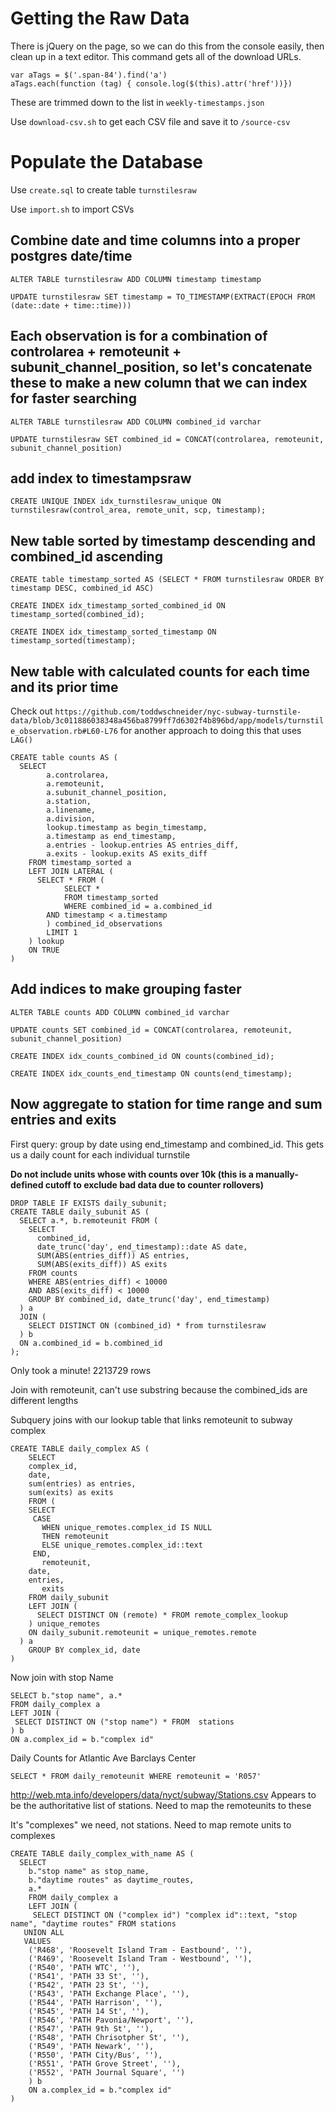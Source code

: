 
# Getting the Raw Data

There is jQuery on the page, so we can do this from the console easily, then clean up in a text editor.  This command gets all of the download URLs.

```
var aTags = $('.span-84').find('a')
aTags.each(function (tag) { console.log($(this).attr('href'))})
```

These are trimmed down to the list in `weekly-timestamps.json`

Use `download-csv.sh` to get each CSV file and save it to `/source-csv`


# Populate the Database

Use `create.sql` to create table `turnstilesraw`

Use `import.sh` to import CSVs

## Combine date and time columns into a proper postgres date/time

`ALTER TABLE turnstilesraw ADD COLUMN timestamp timestamp`

`UPDATE turnstilesraw SET timestamp = TO_TIMESTAMP(EXTRACT(EPOCH FROM (date::date + time::time)))`

## Each observation is for a combination of controlarea + remoteunit + subunit_channel_position, so let's concatenate these to make a new column that we can index for faster searching

`ALTER TABLE turnstilesraw ADD COLUMN combined_id varchar`

`UPDATE turnstilesraw SET combined_id = CONCAT(controlarea, remoteunit, subunit_channel_position)`

## add index to timestampsraw

`CREATE UNIQUE INDEX idx_turnstilesraw_unique
ON turnstilesraw(control_area, remote_unit, scp, timestamp);`  

## New table sorted by timestamp descending and combined_id ascending

`CREATE table timestamp_sorted AS (SELECT * FROM turnstilesraw ORDER BY timestamp DESC, combined_id ASC)`

`CREATE INDEX idx_timestamp_sorted_combined_id
ON timestamp_sorted(combined_id);`

`CREATE INDEX idx_timestamp_sorted_timestamp
ON timestamp_sorted(timestamp);`



## New table with calculated counts for each time and its prior time

Check out `https://github.com/toddwschneider/nyc-subway-turnstile-data/blob/3c011886038348a456ba8799ff7d6302f4b896bd/app/models/turnstile_observation.rb#L60-L76` for another approach to doing this that uses `LAG()`

```
CREATE table counts AS (
  SELECT
    	a.controlarea,
    	a.remoteunit,
    	a.subunit_channel_position,
    	a.station,
    	a.linename,
    	a.division,
    	lookup.timestamp as begin_timestamp,
    	a.timestamp as end_timestamp,
    	a.entries - lookup.entries AS entries_diff,
    	a.exits - lookup.exits AS exits_diff
    FROM timestamp_sorted a
    LEFT JOIN LATERAL (
  	  SELECT * FROM (
    		SELECT *
    		FROM timestamp_sorted
    		WHERE combined_id = a.combined_id
  		AND timestamp < a.timestamp
    	) combined_id_observations
    	LIMIT 1
    ) lookup
    ON TRUE
)
```

## Add indices to make grouping faster

`ALTER TABLE counts ADD COLUMN combined_id varchar`

`UPDATE counts SET combined_id = CONCAT(controlarea, remoteunit, subunit_channel_position)`

`CREATE INDEX idx_counts_combined_id
ON counts(combined_id);`

`CREATE INDEX idx_counts_end_timestamp
ON counts(end_timestamp);`

## Now aggregate to station for time range and sum entries and exits

First query: group by date using end_timestamp and combined_id.  This gets us a daily count for each individual turnstile

**Do not include units whose with counts over 10k (this is a manually-defined cutoff to exclude bad data due to counter rollovers)**

```
DROP TABLE IF EXISTS daily_subunit;
CREATE TABLE daily_subunit AS (
  SELECT a.*, b.remoteunit FROM (
    SELECT
      combined_id,
      date_trunc('day', end_timestamp)::date AS date,
      SUM(ABS(entries_diff)) AS entries,
      SUM(ABS(exits_diff)) AS exits
    FROM counts
    WHERE ABS(entries_diff) < 10000
    AND ABS(exits_diff) < 10000
    GROUP BY combined_id, date_trunc('day', end_timestamp)
  ) a
  JOIN (
    SELECT DISTINCT ON (combined_id) * from turnstilesraw
  ) b
  ON a.combined_id = b.combined_id
);
```

Only took a minute! 2213729 rows

Join with remoteunit, can't use substring because the combined_ids are different lengths

Subquery joins with our lookup table that links remoteunit to subway complex

```
CREATE TABLE daily_complex AS (
	SELECT
    complex_id,
    date,
  	sum(entries) as entries,
  	sum(exits) as exits
	FROM (
    SELECT
     CASE
       WHEN unique_remotes.complex_id IS NULL
       THEN remoteunit
       ELSE unique_remotes.complex_id::text
     END,
	   remoteunit,
    date,
    entries,
	   exits
    FROM daily_subunit
    LEFT JOIN (
      SELECT DISTINCT ON (remote) * FROM remote_complex_lookup
    ) unique_remotes
    ON daily_subunit.remoteunit = unique_remotes.remote
  ) a
	GROUP BY complex_id, date
)
```


Now join with stop Name

```
SELECT b."stop name", a.*
FROM daily_complex a
LEFT JOIN (
 SELECT DISTINCT ON ("stop name") * FROM  stations
) b
ON a.complex_id = b."complex id"
```

Daily Counts for Atlantic Ave Barclays Center
```
SELECT * FROM daily_remoteunit WHERE remoteunit = 'R057'
```

http://web.mta.info/developers/data/nyct/subway/Stations.csv
Appears to be the authoritative list of stations.  Need to map the remoteunits to these

It's "complexes" we need, not stations.  Need to map remote units to complexes


```
CREATE TABLE daily_complex_with_name AS (
  SELECT
    b."stop name" as stop_name,
    b."daytime routes" as daytime_routes,
    a.*
	FROM daily_complex a
	LEFT JOIN (
	 SELECT DISTINCT ON ("complex id") "complex id"::text, "stop name", "daytime routes" FROM stations
   UNION ALL
   VALUES
    ('R468', 'Roosevelt Island Tram - Eastbound', ''),
    ('R469', 'Roosevelt Island Tram - Westbound', ''),
    ('R540', 'PATH WTC', ''),
    ('R541', 'PATH 33 St', ''),
    ('R542', 'PATH 23 St', ''),
    ('R543', 'PATH Exchange Place', ''),
    ('R544', 'PATH Harrison', ''),
    ('R545', 'PATH 14 St', ''),
    ('R546', 'PATH Pavonia/Newport', ''),
    ('R547', 'PATH 9th St', ''),
    ('R548', 'PATH Chrisotpher St', ''),
    ('R549', 'PATH Newark', ''),
    ('R550', 'PATH City/Bus', ''),
    ('R551', 'PATH Grove Street', ''),
    ('R552', 'PATH Journal Square', '')
	) b
	ON a.complex_id = b."complex id"
)
```

